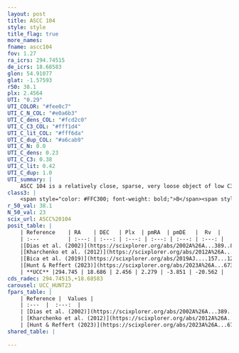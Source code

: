 ```yaml
---
layout: post
title: ASCC 104
style: style
title_flag: true
more_names: 
fname: ascc104
fov: 1.27
ra_icrs: 294.74515
de_icrs: 18.68583
glon: 54.91077
glat: -1.57593
r50: 38.1
plx: 2.4564
UTI: "0.29"
UTI_COLOR: "#fee0c7"
UTI_C_N_COL: "#e0a6b3"
UTI_C_dens_COL: "#fcd2c0"
UTI_C_C3_COL: "#fff1d4"
UTI_C_lit_COL: "#fff6da"
UTI_C_dup_COL: "#a6cab9"
UTI_C_N: 0.0
UTI_C_dens: 0.23
UTI_C_C3: 0.38
UTI_C_lit: 0.42
UTI_C_dup: 1.0
UTI_summary: |
    ASCC 104 is a relatively close, sparse, very loose object of low C3 quality. It is poorly studied in the literature.<br><br><span style="color: #99180f; font-weight: bold;">Warning: </span>contains less than 25 stars with <i>P>0.5</i> estimated.
class3: |
    <span style="color: #FFC300; font-weight: bold;">B</span><span style="color: red; font-weight: bold;">C</span>
r_50_val: 38.1
N_50_val: 23
scix_url: ASCC%20104
posit_table: |
    | Reference    | RA    | DEC   | Plx  | pmRA  | pmDE   |  Rv  |
    | :---         | :---: | :---: | :---: | :---: | :---: | :---: |
    |[Dias et al. (2002)](https://scixplorer.org/abs/2002A%26A...389..871D) | 294.721 | 18.69 | -- | -0.09 | -4.65 | -6.68 |
    |[Kharchenko et al. (2012)](https://scixplorer.org/abs/2012A%26A...543A.156K) | 294.743 | 18.665 | -- | -0.06 | -4.65 | -- |
    |[Bica et al. (2019)](https://scixplorer.org/abs/2019AJ....157...12B) | 294.723 | 18.687 | -- | -- | -- | -- |
    |[Hunt & Reffert (2023)](https://scixplorer.org/abs/2023A%26A...673A.114H) | 294.696 | 18.619 | 2.461 | 2.372 | -3.77 | -11.532 |
    | **UCC** |294.745 | 18.686 | 2.456 | 2.279 | -3.851 | -20.562 | 
cds_radec: 294.74515,+18.68583
carousel: UCC_HUNT23
fpars_table: |
    | Reference |  Values |
    | :---  |  :---:  |
    | [Dias et al. (2002)](https://scixplorer.org/abs/2002A%26A...389..871D) | `E(B-V)=0.33, Dist=800.0, Age=7.71` |
    | [Kharchenko et al. (2012)](https://scixplorer.org/abs/2012A%26A...543A.156K) | `e_bv=0.333, distance=774, log_age=7.71` |
    | [Hunt & Reffert (2023)](https://scixplorer.org/abs/2023A%26A...673A.114H) | `AV50=0.232, diffAV50=0.37, MOD50=7.998, logAge50=8.085` |
shared_table: |
    
---
```

